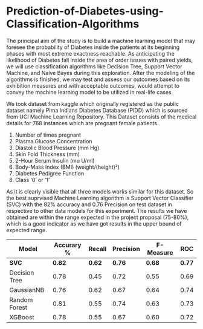 # Prediction-of-Diabetes-using-Classification-Algorithms

The principal aim of the study is to build a machine learning model that may foresee the probability of Diabetes inside the patients at its beginning phases with most extreme exactness reachable. As anticipating the likelihood of Diabetes fall inside the area of order issues with paired yields, we will use classification algorithms like Decision Tree, Support Vector Machine, and Naive Bayes during this exploration. After the modeling of the algorithms is finished, we may test and assess our outcomes based on its exhibition measures and with acceptable outcomes, would attempt to convey the machine learning model to be utilized in real-life cases.

We took dataset from kaggle which originally registered as the public dataset namely Pima Indians Diabetes Database (PIDD) which is sourced from UCI Machine Learning Repository. This Dataset consists of the medical details for 768 instances which are pregnant female patients.

1. Number of times pregnant
2. Plasma Glucose Concentration
3. Diastolic Blood Pressure (mm Hg)
4. Skin Fold Thickness (mm)
5. 2-Hour Serum Insulin (mu U/ml)
6. Body-Mass Index (BMI) (weight/(height)²)
7. Diabetes Pedigree Function
8. Class ‘0’ or ‘1’

As it is clearly visible that all three models works similar for this dataset. So the best suprvised Machine Learning algorithm is Support Vector Classifier (SVC) with the 82% accuracy and 0.76 Precision on test dataset in respective to other data models for this experiment.
The results we have obtained are within the range expected in the project proposal (75-80%), which is a good indicator as we have got results in the upper bound of expected range.

|Model |	Accurary % | Recall |	Precision	| F-Measure	| ROC |
|------|-------------|---------|----------|-----------|-----|
|**SVC**	|**0.82**	|**0.62**	|**0.76**	|**0.68**|**0.77**|
|Decision Tree	|0.78	|0.45	|0.72	|0.55	|0.69|
|GaussianNB	|0.76	|0.62	|0.67	|0.64	|0.74|
|Random Forest	|0.81	|0.55	|0.74	|0.63	|0.73|
|XGBoost	|0.78	|0.55	|0.67	|0.60	|0.72|
